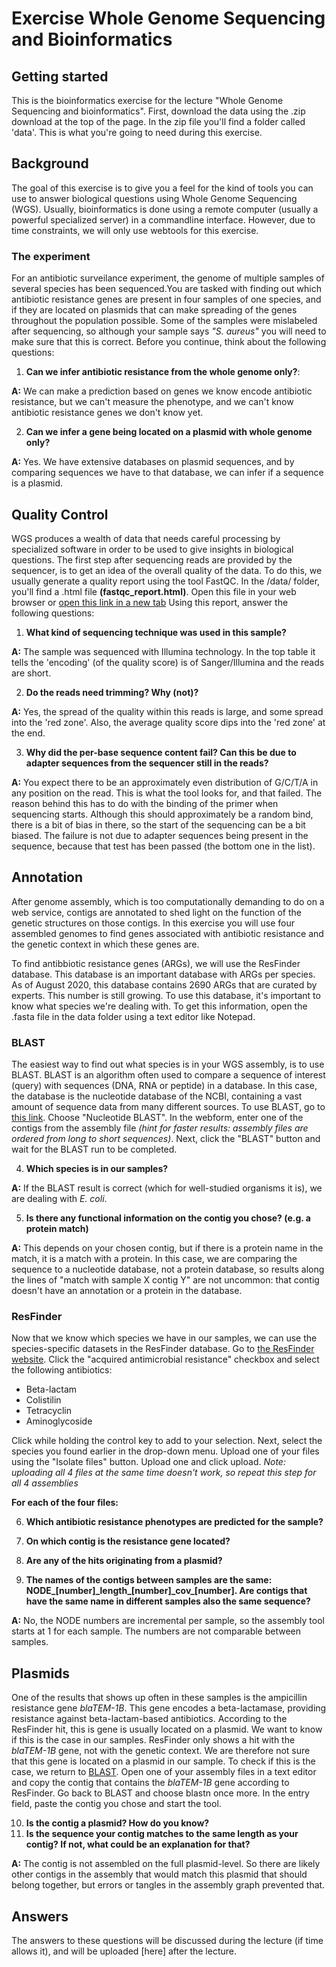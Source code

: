 # Exercise Whole Genome Sequencing and Bioinformatics

## Getting started
This is the bioinformatics exercise for the lecture "Whole Genome Sequencing and bioinformatics". First, download the data using the .zip download at the top of the page. In the zip file you'll find a folder called 'data'. This is what you're going to need during this exercise.

## Background
The goal of this exercise is to give you a feel for the kind of tools you can use to answer biological questions using Whole Genome Sequencing (WGS). Usually, bioinformatics is done using a remote computer (usually a powerful specialized server) in a commandline interface. However, due to time constraints, we will only use webtools for this exercise.   
### The experiment
For an antibiotic surveilance experiment, the genome of multiple samples of several species has been sequenced.You are tasked with finding out which antibiotic resistance genes are present in four samples of one species, and if they are located on plasmids that can make spreading of the genes throughout the population possible. Some of the samples were mislabeled after sequencing, so although your sample says *"S. aureus"* you will need to make sure that this is correct. 
Before you continue, think about the following questions:

1. **Can we infer antibiotic resistance from the whole genome only?**:

**A:** We can make a prediction based on genes we know encode antibiotic resistance, but we can't measure the phenotype, and we can't know antibiotic resistance genes we don't know yet.

2. **Can we infer a gene being located on a plasmid with whole genome only?**

**A:** Yes. We have extensive databases on plasmid sequences, and by comparing sequences we have to that database, we can infer if a sequence is a plasmid.  

## Quality Control
WGS produces a wealth of data that needs careful processing by specialized software in order to be used to give insights in biological questions. The first step after sequencing reads are provided by the sequencer, is to get an idea of the overall quality of the data. To do this, we usually generate a quality report using the tool FastQC. In the /data/ folder, you'll find a .html file **(fastqc_report.html)**. Open this file in your web browser or [open this link in a new tab](/data/fastqc_report.html)
Using this report, answer the following questions:

1. **What kind of sequencing technique was used in this sample?**

**A:** The sample was sequenced with Illumina technology. In the top table it tells the 'encoding' (of the quality score) is of Sanger/Illumina and the reads are short.

2. **Do the reads need trimming? Why (not)?**

**A:** Yes, the spread of the quality within this reads is large, and some spread into the 'red zone'. Also, the average quality score dips into the 'red zone' at the end. 

3. **Why did the per-base sequence content fail? Can this be due to adapter sequences from the sequencer still in the reads?**

**A:** You expect there to be an approximately even distribution of G/C/T/A in any position on the read. This is what the tool looks for, and that failed. The reason behind this has to do with the binding of the primer when sequencing starts. Although this should approximately be a random bind, there is a bit of bias in there, so the start of the sequencing can be a bit biased.
The failure is not due to adapter sequences being present in the sequence, because that test has been passed (the bottom one in the list).

## Annotation
After genome assembly, which is too computationally demanding to do on a web service, contigs are annotated to shed light on the function of the genetic structures on those contigs. In this exercise you will use four assembled genomes to find genes associated with antibiotic resistance and the genetic context in which these genes are.

To find antibbiotic resistance genes (ARGs), we will use the ResFinder database. This database is an important database with ARGs per species. As of August 2020, this database contains 2690 ARGs that are curated by experts. This number is still growing. 
To use this database, it's important to know what species we're dealing with. To get this information, open the .fasta file in the data folder using a text editor like Notepad.
### BLAST
The easiest way to find out what species is in your WGS assembly, is to use BLAST. BLAST is an algorithm often used to compare a sequence of interest (query) with sequences (DNA, RNA or peptide) in a database. In this case, the database is the nucleotide database of the NCBI, containing a vast amount of sequence data from many different sources. To use BLAST, go to [this link](https://blast.ncbi.nlm.nih.gov/Blast.cgi). Choose "Nucleotide BLAST". In the webform, enter one of the contigs from the assembly file *(hint for faster results: assembly files are ordered from long to short sequences)*. Next, click the "BLAST" button and wait for the BLAST run to be completed.

4. **Which species is in our samples?**

**A:** If the BLAST result is correct (which for well-studied organisms it is), we are dealing with *E. coli*.

5. **Is there any functional information on the contig you chose? (e.g. a protein match)**

**A:** This depends on your chosen contig, but if there is a protein name in the match, it is a match with a protein. In this case, we are comparing the sequence to a nucleotide database, not a protein database, so results along the lines of "match with sample X contig Y" are not uncommon: that contig doesn't have an annotation or a protein in the database.


### ResFinder
Now that we know which species we have in our samples, we can use the species-specific datasets in the ResFinder database. Go to [the ResFinder website](https://cge.cbs.dtu.dk/services/ResFinder/). Click the "acquired antimicrobial resistance" checkbox and select the following antibiotics: 
- Beta-lactam
- Colistilin
- Tetracyclin
- Aminoglycoside

Click while holding the control key to add to your selection. Next, select the species you found earlier in the drop-down menu. Upload one of your files using the "Isolate files" button. Upload one and click upload. *Note: uploading all 4 files at the same time doesn't work, so repeat this step for all 4 assemblies*

**For each of the four files:**

6. **Which antibiotic resistance phenotypes are predicted for the sample?**
7. **On which contig is the resistance gene located?**
8. **Are any of the hits originating from a plasmid?**

9. **The names of the contigs between samples are the same: NODE_[number]\_length\_[number]\_cov\_[number]. Are contigs that have the same name in different samples also the same sequence?**

**A:** No, the NODE numbers are incremental per sample, so the assembly tool starts at 1 for each sample. The numbers are not comparable between samples.

## Plasmids
One of the results that shows up often in these samples is the ampicillin resistance gene *blaTEM-1B*. This gene encodes a beta-lactamase, providing resistance against beta-lactam-based antibiotics. According to the ResFinder hit, this is gene is usually located on a plasmid. We want to know if this is the case in our samples. ResFinder only shows a hit with the *blaTEM-1B* gene, not with the genetic context. We are therefore not sure that this gene is located on a plasmid in our sample. To check if this is the case, we return to [BLAST](blast.ncbi.nlm.nih.gov/Blast.cgi). Open one of your assembly files in a text editor and copy the contig that contains the *blaTEM-1B* gene according to ResFinder. Go back to BLAST and choose blastn once more. In the entry field, paste the contig you chose and start the tool. 

10. **Is the contig a plasmid? How do you know?**
11. **Is the sequence your contig matches to the same length as your contig? If not, what could be an explanation for that?**

**A:** The contig is not assembled on the full plasmid-level. So there are likely other contigs in the assembly that would match this plasmid that should belong together, but errors or tangles in the assembly graph prevented that.

## Answers
The answers to these questions will be discussed during the lecture (if time allows it), and will be uploaded [here] after the lecture.
